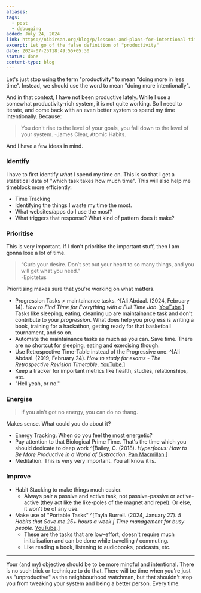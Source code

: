 ```yaml
---
aliases: 
tags:
  - post
  - debugging
added: July 24, 2024
link: https://nibirsan.org/blog/p/lessons-and-plans-for-intentional-time-usage
excerpt: Let go of the false definition of "productivity"
date: 2024-07-25T18:49:55+05:30
status: done
content-type: blog
---
```

Let's just stop using the term "productivity" to mean "doing more in less time". Instead, we should use the word to mean "doing more intentionally". 

And in that context, I have not been productive lately. While I use a somewhat productivity-rich system, it is not quite working. So I need to iterate, and come back with an even better system to spend my time intentionally. Because:

>You don't rise to the level of your goals, you fall down to the level of your system.
>-James Clear, Atomic Habits.

And I have a few ideas in mind.
### Identify
I have to first identify *what* I spend my time on. This is so that I get a statistical data of "which task takes how much time". This will also help me timeblock more efficiently.

- Time Tracking
- Identifying the things I waste my time the most. 
- What websites/apps do I use the most?
- What triggers that response? What kind of pattern does it make?
### Prioritise
This is very important. If I don't prioritise the important stuff, then I am gonna lose a lot of time. 

>“Curb your desire. Don’t set out your heart to so many things, and you will get what you need.”  
>-Epictetus

Prioritising makes sure that you're working on what matters.

- Progression Tasks > maintainance tasks. ^[Ali Abdaal. (2024, February 14). _How to Find Time for Everything with a Full Time Job_. [YouTube](https://www.youtube.com/watch?v=PCtQ6sipdqA).]
  Tasks like sleeping, eating, cleaning up are maintainance task and don't contribute to your *progression*. What does help you progress is writing a book, training for a hackathon, getting ready for that basketball tournament, and so on.
- Automate the maintainance tasks as much as you can. Save time.
  There are no shortcut for sleeping, eating and exercising though.
- Use Retrospective Time-Table instead of the Progressive one. ^[Ali Abdaal. (2019, February 24). _How to study for exams - The Retrospective Revision Timetable_. [YouTube](https://www.youtube.com/watch?v=b7o09a7t4RA).]
- Keep a tracker for important metrics like health, studies, relationships, etc.
- "Hell yeah, or no."
### Energise
>If you ain't got no energy, you can do no thang.

Makes sense. What could you do about it?

- Energy Tracking. When do you feel the most energetic? 
- Pay attention to that Biological Prime Time. That's the time which you should dedicate to deep work ^[Bailey, C. (2018). _Hyperfocus: How to Be More Productive in a World of Distraction_. [Pan Macmillan](https://amzn.to/3WmhAAo).]
- Meditation. This is very very important. You all know it is.
### Improve
- Habit Stacking to make things much easier.
	- Always pair a passive and active task, not passive-passive or active-active (they act like the like-poles of the magnet and repel). Or else, it won't be of any use.
- Make use of "Portable Tasks" ^[Tayla Burrell. (2024, January 27). _5 Habits that Save me 25+ hours a week | Time management for busy people_. [YouTube](https://www.youtube.com/watch?v=ISHC4kuVqRA).]
	- These are the tasks that are low-effort, doesn't require much initialisation and can be done while travelling / commuting.
	- Like reading a book, listening to audiobooks, podcasts, etc.

---

Your (and my) objective should be to be more mindful and intentional. There is no such trick or technique to do that. There will be time when you're just as "unproductive" as the neighbourhood watchman, but that shouldn't stop you from tweaking your system and being a better person. Every time.